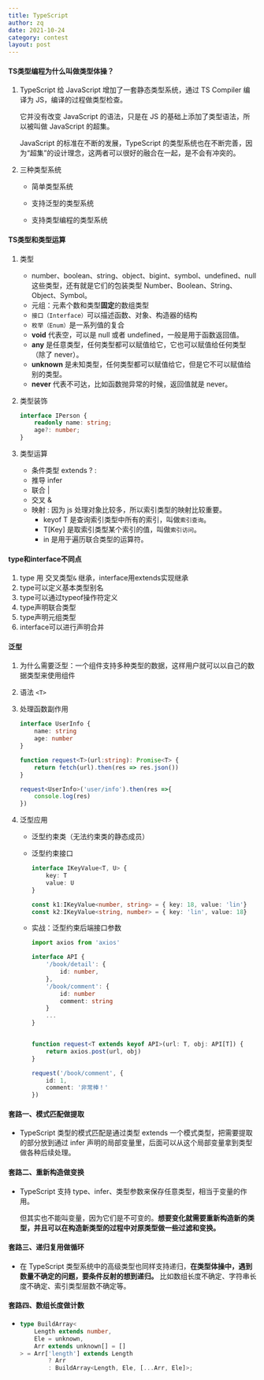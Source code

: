 ```yaml
---
title: TypeScript
author: zq
date: 2021-10-24
category: contest
layout: post
---
```



#### TS类型编程为什么叫做类型体操？

1. TypeScript 给 JavaScript 增加了一套静态类型系统，通过 TS Compiler 编译为 JS，编译的过程做类型检查。

   它并没有改变 JavaScript 的语法，只是在 JS 的基础上添加了类型语法，所以被叫做 JavaScript 的超集。

   JavaScript 的标准在不断的发展，TypeScript 的类型系统也在不断完善，因为“超集”的设计理念，这两者可以很好的融合在一起，是不会有冲突的。

2. 三种类型系统

   - 简单类型系统

   - 支持泛型的类型系统
   - 支持类型编程的类型系统

#### TS类型和类型运算

1. 类型

   -  number、boolean、string、object、bigint、symbol、undefined、null 这些类型，还有就是它们的包装类型 Number、Boolean、String、Object、Symbol。
   - 元组：元素个数和类型**固定**的数组类型
   - `接口（Interface）`可以描述函数、对象、构造器的结构
   - `枚举（Enum）`是一系列值的复合
   - **void** 代表空，可以是 null 或者 undefined，一般是用于函数返回值。
   - **any** 是任意类型，任何类型都可以赋值给它，它也可以赋值给任何类型（除了 never）。
   - **unknown** 是未知类型，任何类型都可以赋值给它，但是它不可以赋值给别的类型。
   - **never** 代表不可达，比如函数抛异常的时候，返回值就是 never。

2. 类型装饰

   ```typescript
   interface IPerson {
       readonly name: string;
       age?: number;
   }
   ```

   

3. 类型运算
   - 条件类型 extends ? :
   - 推导 infer
   - 联合 |
   - 交叉 &
   - 映射 :  因为 js 处理对象比较多，所以索引类型的映射比较重要。
     - keyof T 是查询索引类型中所有的索引，叫做`索引查询`。
     - T[Key] 是取索引类型某个索引的值，叫做`索引访问`。
     - in 是用于遍历联合类型的运算符。



#### type和interface不同点

1. type 用 交叉类型`&` 继承，interface用extends实现继承
2. type可以定义基本类型别名
3. type可以通过typeof操作符定义
4. type声明联合类型
5. type声明元组类型
6. interface可以进行声明合并



#### 泛型

1. 为什么需要泛型：一个组件支持多种类型的数据，这样用户就可以以自己的数据类型来使用组件

2. 语法 `<T> `

3. 处理函数副作用

   ```typescript
   interface UserInfo {
       name: string
       age: number
   }
   
   function request<T>(url:string): Promise<T> {
       return fetch(url).then(res => res.json())
   }
   
   request<UserInfo>('user/info').then(res =>{
       console.log(res)
   })
   
   ```

4. 泛型应用

   - 泛型约束类（无法约束类的静态成员）

   - 泛型约束接口

     ```typescript
     interface IKeyValue<T, U> {
         key: T
         value: U
     }
     
     const k1:IKeyValue<number, string> = { key: 18, value: 'lin'}
     const k2:IKeyValue<string, number> = { key: 'lin', value: 18}
     
     ```

   - 实战：泛型约束后端接口参数

     ```typescript
     import axios from 'axios'
     
     interface API {
         '/book/detail': {
             id: number,
         },
         '/book/comment': {
             id: number
             comment: string
         }
         ...
     }
     
     
     function request<T extends keyof API>(url: T, obj: API[T]) {
         return axios.post(url, obj)
     }
     
     request('/book/comment', {
         id: 1,
         comment: '非常棒！'
     })
     
     ```

     



#### 套路一、模式匹配做提取

- TypeScript 类型的模式匹配是通过类型 extends 一个模式类型，把需要提取的部分放到通过 infer 声明的局部变量里，后面可以从这个局部变量拿到类型做各种后续处理。

#### 套路二、重新构造做变换

- TypeScript 支持 type、infer、类型参数来保存任意类型，相当于变量的作用。

  但其实也不能叫变量，因为它们是不可变的。**想要变化就需要重新构造新的类型，并且可以在构造新类型的过程中对原类型做一些过滤和变换。**



#### 套路三、递归复用做循环

- 在 TypeScript 类型系统中的高级类型也同样支持递归，**在类型体操中，遇到数量不确定的问题，要条件反射的想到递归。** 比如数组长度不确定、字符串长度不确定、索引类型层数不确定等。

#### 套路四、数组长度做计数

- ```typescript
  type BuildArray<
      Length extends number, 
      Ele = unknown, 
      Arr extends unknown[] = []
  > = Arr['length'] extends Length 
          ? Arr 
          : BuildArray<Length, Ele, [...Arr, Ele]>;
  ```

  

